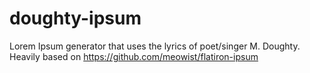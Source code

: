 doughty-ipsum
==============

Lorem Ipsum generator that uses the lyrics of poet/singer M. Doughty. Heavily based on https://github.com/meowist/flatiron-ipsum
